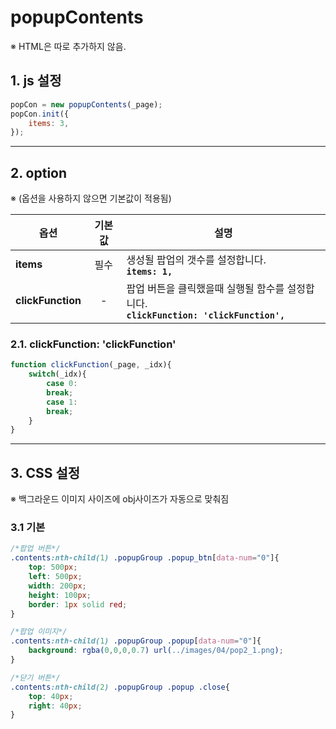 # popupContents

※ HTML은 따로 추가하지 않음.


## 1. js 설정
```javascript
popCon = new popupContents(_page);
popCon.init({
    items: 3,
});
```

***

## 2. option
※ (옵션을 사용하지 않으면 기본값이 적용됨)

|옵션|기본값|설명|
|---|:---:|---|
|**items**|필수|생성될 팝업의 갯수를 설정합니다.<br>**`items: 1,`**|
|**clickFunction**|-|팝업 버튼을 클릭했을때 실행될 함수를 설정합니다.<br>**`clickFunction: 'clickFunction',`**|

### 2.1. clickFunction: 'clickFunction'
```javascript
function clickFunction(_page, _idx){
    switch(_idx){
        case 0:
        break;
        case 1:
        break;
    }
}
```

***

## 3. CSS 설정
※ 백그라운드 이미지 사이즈에 obj사이즈가 자동으로 맞춰짐

### 3.1 기본
```css
/*팝업 버튼*/
.contents:nth-child(1) .popupGroup .popup_btn[data-num="0"]{
    top: 500px;
    left: 500px;
    width: 200px;
    height: 100px;
    border: 1px solid red;
}

/*팝업 이미지*/
.contents:nth-child(1) .popupGroup .popup[data-num="0"]{
    background: rgba(0,0,0,0.7) url(../images/04/pop2_1.png);
}

/*닫기 버튼*/
.contents:nth-child(2) .popupGroup .popup .close{
    top: 40px;
    right: 40px;
}
```
